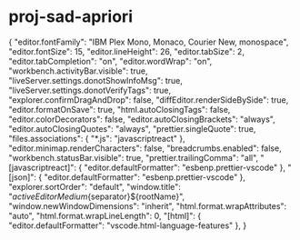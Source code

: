 # proj-sad-apriori
{
    "editor.fontFamily": "IBM Plex Mono, Monaco, Courier New, monospace",
    "editor.fontSize": 15,
    "editor.lineHeight": 26,
    "editor.tabSize": 2,
    "editor.tabCompletion": "on",
    "editor.wordWrap": "on",
    "workbench.activityBar.visible": true,
    "liveServer.settings.donotShowInfoMsg": true,
    "liveServer.settings.donotVerifyTags": true,
    "explorer.confirmDragAndDrop": false,
    "diffEditor.renderSideBySide": true,
    "editor.formatOnSave": true,
    "html.autoClosingTags": false,
    "editor.colorDecorators": false,
    "editor.autoClosingBrackets": "always",
    "editor.autoClosingQuotes": "always",
    "prettier.singleQuote": true,
    "files.associations": {
      "*.js": "javascriptreact"
    },
    "editor.minimap.renderCharacters": false,
    "breadcrumbs.enabled": false,
    "workbench.statusBar.visible": true,
    "prettier.trailingComma": "all",
    "[javascriptreact]": {
      "editor.defaultFormatter": "esbenp.prettier-vscode"
    },
    "[json]": {
      "editor.defaultFormatter": "esbenp.prettier-vscode"
    },
    "explorer.sortOrder": "default",
    "window.title": "${activeEditorMedium}${separator}${rootName}",
    "window.newWindowDimensions": "inherit",
    "html.format.wrapAttributes": "auto",
    "html.format.wrapLineLength": 0,
    "[html]": {
      "editor.defaultFormatter": "vscode.html-language-features"
    },
  }
  
